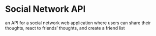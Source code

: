 # Social Network API
an API for a social network web application where users can share their thoughts, react to friends’ thoughts, and create a friend list